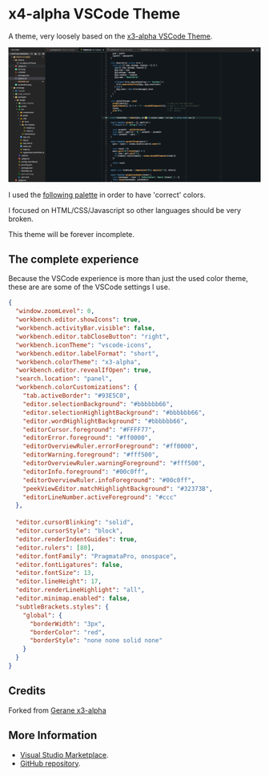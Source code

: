 # x4-alpha VSCode Theme

A theme, very loosely based on the [x3-alpha VSCode Theme](https://github.com/gerane/VSCodeThemes).

![Screenshot](screenshot.png)

I used the [following palette](palette.txt) in order to have 'correct' colors.

I focused on HTML/CSS/Javascript so other languages should be very broken.

This theme will be forever incomplete.

## The complete experience

Because the VSCode experience is more than just the used color theme, these are
are some of the VSCode settings I use.

```json
{
  "window.zoomLevel": 0,
  "workbench.editor.showIcons": true,
  "workbench.activityBar.visible": false,
  "workbench.editor.tabCloseButton": "right",
  "workbench.iconTheme": "vscode-icons",
  "workbench.editor.labelFormat": "short",
  "workbench.colorTheme": "x3-alpha",
  "workbench.editor.revealIfOpen": true,
  "search.location": "panel",
  "workbench.colorCustomizations": {
    "tab.activeBorder": "#93E5C0",
    "editor.selectionBackground": "#bbbbbb66",
    "editor.selectionHighlightBackground": "#bbbbbb66",
    "editor.wordHighlightBackground": "#bbbbbb66",
    "editorCursor.foreground": "#FFFF77",
    "editorError.foreground": "#ff0000",
    "editorOverviewRuler.errorForeground": "#ff0000",
    "editorWarning.foreground": "#fff500",
    "editorOverviewRuler.warningForeground": "#fff500",
    "editorInfo.foreground": "#00c0ff",
    "editorOverviewRuler.infoForeground": "#00c0ff",
    "peekViewEditor.matchHighlightBackground": "#32373B",
    "editorLineNumber.activeForeground": "#ccc"
  },

  "editor.cursorBlinking": "solid",
  "editor.cursorStyle": "block",
  "editor.renderIndentGuides": true,
  "editor.rulers": [80],
  "editor.fontFamily": "PragmataPro, onospace",
  "editor.fontLigatures": false,
  "editor.fontSize": 13,
  "editor.lineHeight": 17,
  "editor.renderLineHighlight": "all",
  "editor.minimap.enabled": false,
  "subtleBrackets.styles": {
    "global": {
      "borderWidth": "3px",
      "borderColor": "red",
      "borderStyle": "none none solid none"
    }
  }
}
```

## Credits

Forked from [Gerane x3-alpha](https://github.com/gerane/VSCodeThemes/tree/master/gerane.Theme-x3-alpha)

## More Information

* [Visual Studio Marketplace](https://marketplace.visualstudio.com/items/vvatikiotis.x4-alpha).
* [GitHub repository](https://github.com/vvatikiotis/theme-x4-alpha).
